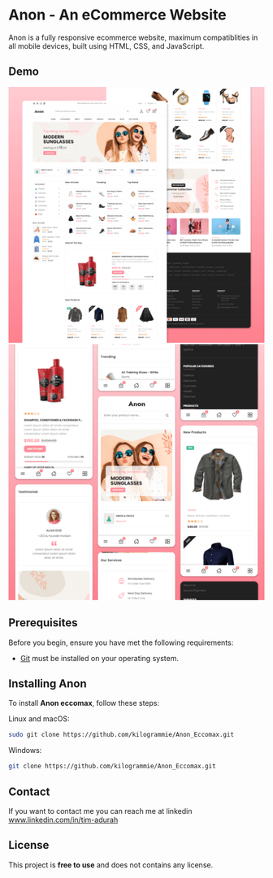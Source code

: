 # Anon - An eCommerce Website

Anon is a fully responsive ecommerce website, maximum compatiblities in all mobile devices, built using HTML, CSS, and JavaScript.

## Demo

![Anon Desktop Demo](./website-demo-image/desktop.png "Desktop Demo")
![Anon Mobile Demo](./website-demo-image/mobile.png "Mobile Demo")

## Prerequisites

Before you begin, ensure you have met the following requirements:

* [Git](https://git-scm.com/downloads "Download Git") must be installed on your operating system.

## Installing Anon

To install **Anon eccomax**, follow these steps:

Linux and macOS:

```bash
sudo git clone https://github.com/kilogrammie/Anon_Eccomax.git
```

Windows:

```bash
git clone https://github.com/kilogrammie/Anon_Eccomax.git
```

## Contact

If you want to contact me you can reach me at linkedin www.linkedin.com/in/tim-adurah

## License

This project is **free to use** and does not contains any license.
